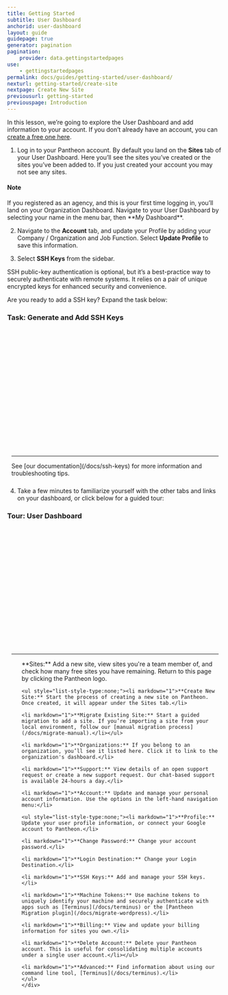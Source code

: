 ```yaml
---
title: Getting Started
subtitle: User Dashboard
anchorid: user-dashboard
layout: guide
guidepage: true
generator: pagination
pagination:
    provider: data.gettingstartedpages
use:
    - gettingstartedpages
permalink: docs/guides/getting-started/user-dashboard/
nexturl: getting-started/create-site
nextpage: Create New Site
previousurl: getting-started
previouspage: Introduction
---
```


In this lesson, we’re going to explore the User Dashboard and add information to your account. If you don’t already have an account, you can [create a free one here](https://pantheon.io/register).

1. Log in to your Pantheon account. By default you land on the **Sites** tab of your User Dashboard. Here you’ll see the sites you’ve created or the sites you’ve been added to. If you just created your account you may not see any sites.

<div class="alert alert-info">
<h4 class="info">Note</h4>
<p>If you registered as an agency, and this is your first time logging in, you’ll land on your Organization Dashboard. Navigate to your User Dashboard by selecting your name in the menu bar, then **My Dashboard**.
</p></div>

2. Navigate to the **Account** tab, and update your Profile by adding your Company / Organization and Job Function. Select **Update Profile** to save this information.

3. Select **SSH Keys** from the sidebar.

  SSH public-key authentication is optional, but it’s a best-practice way to securely authenticate with remote systems. It relies on a pair of unique encrypted keys for enhanced security and convenience.

  Are you ready to add a SSH key? Expand the task below:

<div class="panel panel-video-task" id="accordion">
  <div class="panel-heading panel-video-heading-task">
    <a class="accordion-toggle panel-video-title collapsed" data-toggle="collapse" data-parent="#accordion" data-proofer-ignore data-target="#ssh-task"><h3 class="panel-title panel-video-title" style="cursor:pointer;">Task: Generate and Add SSH Keys</h3></a>
  </div>
  <div id="ssh-task" class="collapse" style="padding:10px;">
    <script src="//fast.wistia.com/embed/medias/wwrjwsivwa.jsonp" async></script><script src="//fast.wistia.com/assets/external/E-v1.js" async></script><div class="wistia_responsive_padding" style="padding:56.25% 0 0 0;position:relative;"><div class="wistia_responsive_wrapper" style="height:100%;left:0;position:absolute;top:0;width:100%;"><div class="wistia_embed wistia_async_mnuxft90ya videoFoam=true" style="height:100%;width:100%">&nbsp;</div></div></div>
    <hr>
    <div markdown="1">
    See [our documentation](/docs/ssh-keys) for more information and troubleshooting tips.
    </div>
  </div>
</div>

4. Take a few minutes to familiarize yourself with the other tabs and links on your dashboard, or click below for a guided tour:

<div class="panel panel-video-tour" id="accordion">
  <div class="panel-heading panel-video-heading-tour">
    <a class="accordion-toggle panel-video-title collapsed" data-toggle="collapse" data-parent="#accordion" data-proofer-ignore data-target="#user-dashboard-tour"><h3 class="panel-title panel-video-title" style="cursor:pointer;">Tour: User Dashboard</h3></a>
  </div>
  <div id="user-dashboard-tour" class="collapse" style="padding:10px;">
    <script src="//fast.wistia.com/embed/medias/hzsntt6bi2.jsonp" async></script><script src="//fast.wistia.com/assets/external/E-v1.js" async></script><div class="wistia_responsive_padding" style="padding:56.25% 0 0 0;position:relative;"><div class="wistia_responsive_wrapper" style="height:100%;left:0;position:absolute;top:0;width:100%;"><div class="wistia_embed wistia_async_hzsntt6bi2 videoFoam=true" style="height:100%;width:100%">&nbsp;</div></div></div>
    <div>
    <hr>
    <ul style="list-style-type:none;">
    <li markdown="1">**Sites:** Add a new site, view sites you're a team member of, and check how many free sites you have remaining. Return to this page by clicking the Pantheon logo.</li>

    <ul style="list-style-type:none;"><li markdown="1">**Create New Site:** Start the process of creating a new site on Pantheon. Once created, it will appear under the Sites tab.</li>

    <li markdown="1">**Migrate Existing Site:** Start a guided migration to add a site. If you’re importing a site from your local environment, follow our [manual migration process](/docs/migrate-manual).</li></ul>

    <li markdown="1">**Organizations:** If you belong to an organization, you’ll see it listed here. Click it to link to the organization's dashboard.</li>

    <li markdown="1">**Support:** View details of an open support request or create a new support request. Our chat-based support is available 24-hours a day.</li>

    <li markdown="1">**Account:** Update and manage your personal account information. Use the options in the left-hand navigation menu:</li>

    <ul style="list-style-type:none;"><li markdown="1">**Profile:** Update your user profile information, or connect your Google account to Pantheon.</li>

    <li markdown="1">**Change Password:** Change your account password.</li>

    <li markdown="1">**Login Destination:** Change your Login Destination.</li>

    <li markdown="1">**SSH Keys:** Add and manage your SSH keys.</li>

    <li markdown="1">**Machine Tokens:** Use machine tokens to uniquely identify your machine and securely authenticate with apps such as [Terminus](/docs/terminus) or the [Pantheon Migration plugin](/docs/migrate-wordpress).</li>

    <li markdown="1">**Billing:** View and update your billing information for sites you own.</li>

    <li markdown="1">**Delete Account:** Delete your Pantheon account. This is useful for consolidating multiple accounts under a single user account.</li></ul>

    <li markdown="1">**Advanced:** Find information about using our command line tool, [Terminus](/docs/terminus).</li>
    </ul>
    </div>
  </div>
</div>
